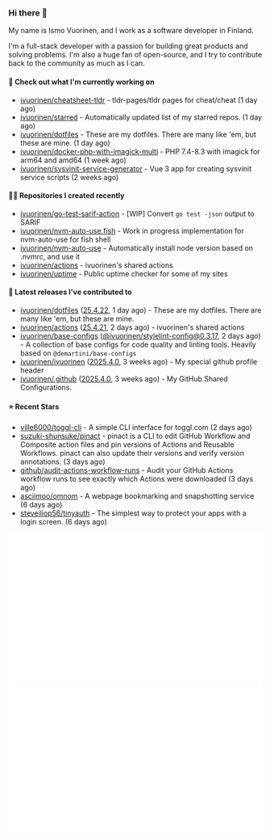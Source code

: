 
### Hi there 👋

My name is Ismo Vuorinen, and I work as a software developer in Finland.

I'm a full-stack developer with a passion for building great products and solving problems.
I'm also a huge fan of open-source, and I try to contribute back to the community as much as I can.

#### 👷 Check out what I'm currently working on

- [ivuorinen/cheatsheet-tldr](https://github.com/ivuorinen/cheatsheet-tldr) - tldr-pages/tldr pages for cheat/cheat (1 day ago)
- [ivuorinen/starred](https://github.com/ivuorinen/starred) - Automatically updated list of my starred repos. (1 day ago)
- [ivuorinen/dotfiles](https://github.com/ivuorinen/dotfiles) - These are my dotfiles. There are many like &#39;em, but these are mine. (1 day ago)
- [ivuorinen/docker-php-with-imagick-multi](https://github.com/ivuorinen/docker-php-with-imagick-multi) - PHP 7.4-8.3 with imagick for arm64 and amd64 (1 week ago)
- [ivuorinen/sysvinit-service-generator](https://github.com/ivuorinen/sysvinit-service-generator) - Vue 3 app for creating sysvinit service scripts (2 weeks ago)

#### 👨‍💻 Repositories I created recently

- [ivuorinen/go-test-sarif-action](https://github.com/ivuorinen/go-test-sarif-action) - [WIP] Convert `go test -json` output to SARIF
- [ivuorinen/nvm-auto-use.fish](https://github.com/ivuorinen/nvm-auto-use.fish) - Work in progress implementation for nvm-auto-use for fish shell
- [ivuorinen/nvm-auto-use](https://github.com/ivuorinen/nvm-auto-use) - Automatically install node version based on .nvmrc, and use it
- [ivuorinen/actions](https://github.com/ivuorinen/actions) - ivuorinen&#39;s shared actions
- [ivuorinen/uptime](https://github.com/ivuorinen/uptime) - Public uptime checker for some of my sites

#### 🚀 Latest releases I've contributed to

- [ivuorinen/dotfiles](https://github.com/ivuorinen/dotfiles) ([25.4.22](https://github.com/ivuorinen/dotfiles/releases/tag/25.4.22), 1 day ago) - These are my dotfiles. There are many like &#39;em, but these are mine.
- [ivuorinen/actions](https://github.com/ivuorinen/actions) ([25.4.21](https://github.com/ivuorinen/actions/releases/tag/25.4.21), 2 days ago) - ivuorinen&#39;s shared actions
- [ivuorinen/base-configs](https://github.com/ivuorinen/base-configs) ([@ivuorinen/stylelint-config@0.3.17](https://github.com/ivuorinen/base-configs/releases/tag/%40ivuorinen/stylelint-config%400.3.17), 2 days ago) - A collection of base configs for code quality and linting tools. Heavily based on `@demartini/base-configs`
- [ivuorinen/ivuorinen](https://github.com/ivuorinen/ivuorinen) ([2025.4.0](https://github.com/ivuorinen/ivuorinen/releases/tag/2025.4.0), 3 weeks ago) - My special github profile header
- [ivuorinen/.github](https://github.com/ivuorinen/.github) ([2025.4.0](https://github.com/ivuorinen/.github/releases/tag/2025.4.0), 3 weeks ago) - My GitHub Shared Configurations.

#### ⭐ Recent Stars

- [ville6000/toggl-cli](https://github.com/ville6000/toggl-cli) - A simple CLI interface for toggl.com (2 days ago)
- [suzuki-shunsuke/pinact](https://github.com/suzuki-shunsuke/pinact) - pinact is a CLI to edit GitHub Workflow and Composite action files and pin versions of Actions and Reusable Workflows. pinact can also update their versions and verify version annotations. (3 days ago)
- [github/audit-actions-workflow-runs](https://github.com/github/audit-actions-workflow-runs) - Audit your GitHub Actions workflow runs to see exactly which Actions were downloaded (3 days ago)
- [asciimoo/omnom](https://github.com/asciimoo/omnom) - A webpage bookmarking and snapshotting service (6 days ago)
- [steveiliop56/tinyauth](https://github.com/steveiliop56/tinyauth) - The simplest way to protect your apps with a login screen. (6 days ago)



<picture>
  <source srcset="https://raw.githubusercontent.com/ivuorinen/github-stats/master/generated/overview.svg#gh-dark-mode-only" media="(prefers-color-scheme: dark)" />
  <img src="https://raw.githubusercontent.com/ivuorinen/github-stats/master/generated/overview.svg#gh-light-mode-only" alt="Overview of my activity" />
</picture>
<picture>
  <source srcset="https://raw.githubusercontent.com/ivuorinen/github-stats/master/generated/languages.svg#gh-dark-mode-only" media="(prefers-color-scheme: dark)" />
  <img src="https://raw.githubusercontent.com/ivuorinen/github-stats/master/generated/languages.svg#gh-light-mode-only" alt="Languages I have been using" />
</picture>


